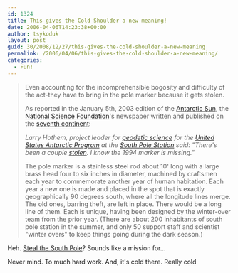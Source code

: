 ```yaml
---
id: 1324
title: This gives the Cold Shoulder a new meaning!
date: 2006-04-06T14:23:38+00:00
author: tsykoduk
layout: post
guid: 30/2008/12/27/this-gives-the-cold-shoulder-a-new-meaning
permalink: /2006/04/06/this-gives-the-cold-shoulder-a-new-meaning/
categories:
  - Fun!
---
```

<blockquote>Even accounting for the incomprehensible bogosity and difficulty of the act-they have to bring in the pole marker because it gets stolen.

As reported in the January 5th, 2003 edition of the <a title="the antarctic sun and other news stories" href="http://everything2.com/index.pl?node=the%20antarctic%20sun%20and%20other%20news%20stories">Antarctic Sun</a>, the <a title="National Science Foundation" href="http://everything2.com/index.pl?node=National%20Science%20Foundation">National Science Foundation</a>'s newspaper written and published on the <a title="Antarctica" href="http://everything2.com/index.pl?node=Antarctica">seventh continent</a>:


<em>Larry Hothem, project leader for <a title="geodetic science" href="http://everything2.com/index.pl?node=geodetic%20science">geodetic science</a> for the <a title="United States Antarctic Program" href="http://everything2.com/index.pl?node=United%20States%20Antarctic%20Program">United States Antarctic Program</a> at the <a title="South Pole Station" href="http://everything2.com/index.pl?node=South%20Pole%20Station">South Pole Station</a> said: "There's been a couple <a title="stolen" href="http://everything2.com/index.pl?node=stolen">stolen</a>. I know the 1994 marker is missing." </em>


The pole marker is a stainless steel rod about 10' long with a large brass head four to six inches in diameter, machined by craftsmen each year to commemorate another year of human habitation. Each year a new one is made and placed in the spot that is exactly geographically 90 degrees south, where all the longitude lines merge. The old ones, barring theft, are left in place. There would be a long line of them. Each is unique, having been designed by the winter-over team from the prior year. (There are about 200 inhabitants of south pole station in the summer, and only 50 support staff and scientist "winter overs" to keep things going during the dark season.)</blockquote>
Heh. <a href="http://everything2.com/index.pl?node_id=1411653">Steal the South Pole</a>? Sounds like a mission for...


Never mind. To much hard work. And, it's cold there. Really cold